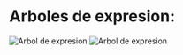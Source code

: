 # Arboles de expresion:

![Arbol de expresion](https://lh3.googleusercontent.com/cw0BoJDQI488oMbSXHm4LwZnLtQN-oIBjef-YE2mhavAvrceyEAp8qKdZDZLyVcQXhENvElTvuVNHRHwHnpAmdbOoH3JMooJOsy19jTMGm24IpA0LUI6H1rbnD5ekz2CpJI0ai_axnUqC_Vy9yhy5-K0daZklKJzdqGrQFEaH6kM1IuR7zfL73_b2taCkPRTNOYtQ0u0X7XNQakfIXGsY98PwZ0mCDzG0IwWShsigVxkJE6KraUum8uBGh_zyWrqT0psgHiqc_h86riq64D0E_WrlW0nL9VxZ72ISOaGTM9cdtHh5A4nu3bUDpc8u4SJVC3KbCAN9pyujYQhvRZg1iXP-Ch6nUPwsxc5fC1vBCpa9uLBFg5vS9YtRZqJ7uzu10NEL4vcvGO1lkmVmRIvbZsqQ4NAKsg_JMZx3GdcaK5igOZKMiXbT_A_CPPShI4CkOlUW9y42rpcDSn37JI-GWc2XhWgVE1OUaEiJ0vo_4_xPxJKbouC8YwIO5eI-ftXt86xkit6OHUXtgDEb9q1rH1u4txhDEZUczHHB3ireD9BeN5xHMtUbnMRLxOUKccFdJWVd5L3ZVw66Fh6ADOIWxXYMFZRfxpAcVMVBJAxVNoru6xJqCK7TQgQyGCuMxQX9hPmImdri3K40eKz9EZytAMvUZYVOeC8Q48x3WQeO_I9Nu7i1F1mqA=w1058-h501-no?authuser=0)
![Arbol de expresion](https://lh3.googleusercontent.com/MvBnldjQseI4KLWuDVokbNNAx_a9dZuRYy8_x7uITxdcI6K3Rqu2V7vHRIb8p3hZlMBX8RFjbtQy1b87iCFO_FepsWvJNBd_yli6C780CyIShj_3g70uVTmvhToZQsjgyl42z2uys-3D_t3uQA_1QxHe86h6eHMW_wE1nIXrcr7_20ao1jjIWuqsMS-lMFEPdEuWp-pi4099F2xhY3yGrLulBYtUUsBcaLom_e4Op4wAhiu5zh7C7xNelwHg2gPQpHbAGgRrHlcrbE4U23khw7xFV7FOcdmbHH-99hYeUB_BkbR2pJ_X8D9rJhRtSTYv0LTHo9v8t5qb_vi1JObndd8_CsRF9c0GBcgzImf4Jtn3EyrVbwIRN92tR4-pKJKaGKQKdE-Qdr5YqthSydE3UcrlL6vqazzn0NnYAz9d-3VcCGsCa08eiN8EoKuGT89yhPO8M97WxWyCdf0z-cGHXio14CMvVfcbVucftNq3rlhQtkhzZRovqsn9L8Glu3HMlYXa0Sf1WSn1OhvOa6HBV37QnzWg0RrGsudykfzWypFaqq9LLSdEezfMzqhCbwcCO-Jcb63cnYEEVyaYLseMJSrKrGnMVMO7fBn3wnttac-95JgLu1cnyJO-yT3RX38MIgXJAHZiJhnpDnoLWdLJwN1JX_dtiQWAnHnywkOvnkekvAi02AIBrA=w879-h458-no?authuser=0)
